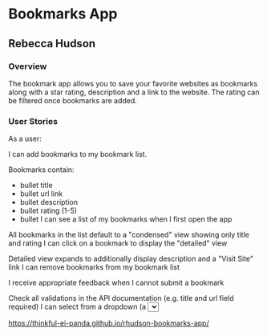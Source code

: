 # Bookmarks App

## Rebecca Hudson

### Overview

The bookmark app allows you to save your favorite websites as bookmarks along with a star rating, description and a link to the website. The rating can be filtered once bookmarks are added.

### User Stories

As a user:

I can add bookmarks to my bookmark list. 

Bookmarks contain:
- bullet title
- bullet url link
- bullet description
- bullet rating (1-5)
- bullet I can see a list of my bookmarks when I first open the app

All bookmarks in the list default to a "condensed" view showing only title and rating
I can click on a bookmark to display the "detailed" view

Detailed view expands to additionally display description and a "Visit Site" link
I can remove bookmarks from my bookmark list

I receive appropriate feedback when I cannot submit a bookmark

Check all validations in the API documentation (e.g. title and url field required)
I can select from a dropdown (a <select> element) a "minimum rating" to filter the list by all bookmarks rated at or above the chosen selection.

https://thinkful-ei-panda.github.io/rhudson-bookmarks-app/

